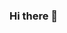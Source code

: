 ### Hi there 👋

<!--
**SoheilHooshmand/SoheilHooshmand** is a ✨ _special_ ✨ repository because its `README.md` (this file) appears on your GitHub profile.

Here are some ideas to get you started:

 🔭 I’m currently working on WebProjectExploreRestFremewok
 🌱 I’m currently learning Django
- 👯 I’m looking to collaborate on ...
- 🤔 I’m looking for help with ...
- 💬 Ask me about ...
 📫 How to reach me: soheilhooshmand4444@gmail.com
- 😄 Pronouns: ...
- ⚡ Fun fact: ...
-->
